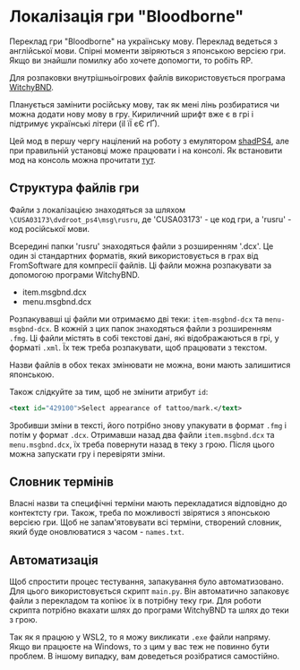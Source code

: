 # Локалізація гри "Bloodborne"

Переклад гри "Bloodborne" на українську мову. Переклад ведеться з англійської мови. Спірні моменти звіряються з японською версією гри. Якщо ви знайшли помилку або хочете допомогти, то робіть RP.

Для розпаковки внутрішньоігрових файлів використовується програма [WitchyBND](https://github.com/ividyon/WitchyBND).

Планується замінити російську мову, так як мені лінь розбиратися чи можна додати нову мову в гру. Кириличний шрифт вже є в грі і підтримує українські літери (іІ їЇ єЄ ґҐ).

Цей мод в першу чергу націлений на роботу з емулятором [shadPS4](https://github.com/shadps4-emu/shadPS4), але при правильній установці може працювати і на консолі. Як встановити мод на консоль можна прочитати [тут](https://consolemods.org/wiki/PS4:FAQ).

## Структура файлів гри

Файли з локалізацією знаходяться за шляхом `\CUSA03173\dvdroot_ps4\msg\rusru`, де 'CUSA03173' - це код гри, а 'rusru' - код російської мови.

Всередині папки 'rusru' знаходяться файли з розширенням '.dcx'. Це один зі стандартних форматів, який використовується в грах від FromSoftware для компресії файлів. Ці файли можна розпакувати за допомогою програми WitchyBND.

- item.msgbnd.dcx
- menu.msgbnd.dcx

Розпакувавші ці файли ми отримаємо дві теки: `item-msgbnd-dcx` та `menu-msgbnd-dcx`. В кожній з цих папок знаходяться файли з розширенням `.fmg`. Ці файли містять в собі текстові дані, які відображаються в грі, у форматі `.xml`. Їх теж треба розпакувати, щоб працювати з текстом.

Назви файлів в обох теках змінювати не можна, вони мають залишитися японською.

Також слідкуйте за тим, щоб не змінити атрибут `id`:

```xml
<text id="429100">Select appearance of tattoo/mark.</text>
```

Зробивши зміни в тексті, його потрібно знову упакувати в формат `.fmg` і потім у формат `.dcx`. Отримавши назад два файли `item.msgbnd.dcx` та `menu.msgbnd.dcx`, їх треба повернути назад в теку з грою. Після цього можна запускати гру і перевіряти зміни.

## Словник термінів

Власні назви та специфічні терміни мають перекладатися відповідно до контектсту гри. Також, треба по можливості звірятися з японською версією гри. Щоб не запам'ятовувати всі терміни, створений словник, який буде оновлюватися з часом - `names.txt`.

## Автоматизація

Щоб спростити процес тестування, запакування було автоматизовано. Для цього використовується скрипт `main.py`. Він автоматично запаковує файли з перекладом та копіює їх в потрібну теку гри. Для роботи скрипта потрібно вкахати шлях до програми WitchyBND та шлях до теки з грою.

Так як я працюю у WSL2, то я можу викликати `.exe` файли напряму. Якщо ви працюєте на Windows, то з цим у вас теж не повинно бути проблем. В іншому випадку, вам доведеться розібратися самостійно.
